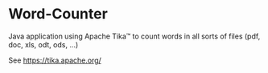 # Word-Counter
Java application using Apache Tika™ to count words in all sorts of files (pdf, doc, xls, odt, ods, ...)

See https://tika.apache.org/
